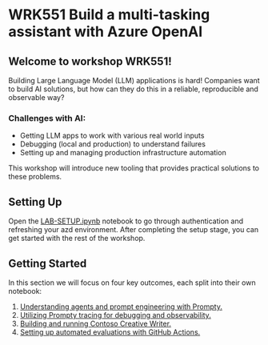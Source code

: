 # WRK551 Build a multi-tasking assistant with Azure OpenAI

## Welcome to workshop WRK551!

Building Large Language Model (LLM) applications​ is hard! Companies want to build AI solutions, but how can they do this in a reliable, reproducible and observable way?​

### Challenges with AI:  ​
- Getting LLM apps to work with various real world inputs ​
- Debugging (local and production)​ to understand failures
- Setting up and managing production infrastructure automation

This workshop will introduce new tooling that provides practical solutions to these problems. 

## Setting Up

Open the [LAB-SETUP.ipynb](./LAB-SETUP.ipynb) notebook to go through authentication and refreshing your azd environment.
After completing the setup stage, you can get started with the rest of the workshop. 

## Getting Started

In this section we will focus on four key outcomes, each split into their own notebook:

1. [Understanding agents and prompt engineering with Prompty.](./workshop-1-intro.ipynb)
2. [Utilizing Prompty tracing for debugging and observability.](./workshop-2-tracing.ipynb)
3. [Building and running Contoso Creative Writer.](./workshop-3-build.ipynb)
4. [Setting up automated evaluations with GitHub Actions.](./workshop-4-ci-cd.ipynb)
